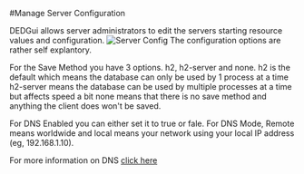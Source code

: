 #Manage Server Configuration

DEDGui allows server administrators to edit the servers starting resource values and configuration.
![Server Config](http://i.gyazo.com/6d8a4af314dd31a8811781c8af94b4ae.png)
The configuration options are rather self explantory.

For the Save Method you have 3 options. h2, h2-server and none. 
  h2 is the default which means the database can only be used by 1 process at a time
  h2-server means the database can be used by multiple processes at a time but affects speed a bit
  none means that there is no save method and anything the client does won't be saved.
  
For DNS Enabled you can either set it to true or fale. For DNS Mode, Remote means worldwide and local means your network using your local IP address (eg, 192.168.1.10).

For more information on DNS [click here](DNS.MD)
